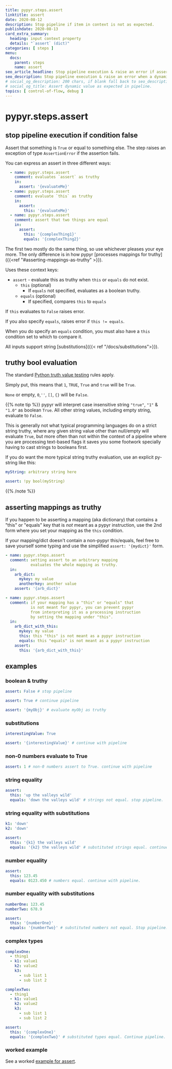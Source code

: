 ```yaml
---
title: pypyr.steps.assert
linktitle: assert
date: 2020-08-12
description: Stop pipeline if item in context is not as expected.
publishdate: 2020-08-13
card_extra_summary:
  heading: input context property
  details: "`assert` (dict)"
categories: [ steps ]
menu:
  docs:
    parent: steps
    name: assert
seo_article_headline: Stop pipeline execution & raise an error if assert evaluates false.
seo_description: Stop pipeline execution & raise an error when a dynamic assert condition evaluates to False.
# social_og_description: 200 chars, if blank fall back to seo_description then description
# social_og_title: Assert dynamic value as expected in pipeline.
topics: [ control-of-flow, debug ]
---
```

# pypyr.steps.assert
## stop pipeline execution if condition false
Assert that something is `True` or equal to something else. The step raises an 
exception of type `AssertionError` if the assertion fails.

You can express an assert in three different ways:

```yaml
  - name: pypyr.steps.assert
    comment: evaluates `assert` as truthy
    in:
      assert: '{evaluateMe}'
  - name: pypyr.steps.assert
    comment: evaluate `this` as truthy
    in:
      assert:
        this: '{evaluateMe}'
  - name: pypyr.steps.assert
    comment: assert that two things are equal
    in:
      assert:
        this: '{complexThing1}'
        equals: '{complexThing2}'
```

The first two mostly do the same thing, so use whichever pleases your eye more. 
The only difference is in how pypyr 
[processes mappings for truthy]({{<ref "#asserting-mappings-as-truthy" >}}).

Uses these context keys:

- `assert` - evaluate this as truthy when `this` or `equals` do not exist. 
  - `this` (optional)
      - If `equals` not specified, evaluates as a boolean truthy.
  - `equals` (optional)
      - If specified, compares `this` to `equals`

If `this` evaluates to `False` raises error.

If you also specify `equals`, raises error if `this != equals`.

When you do specify an `equals` condition, you must also have a `this` 
condition set to which to compare it.

All inputs support string [substitutions]({{< ref "/docs/substitutions">}}).

## truthy bool evaluation
The standard 
[Python truth value testing](https://docs.python.org/3/library/stdtypes.html#truth-value-testing)
rules apply.

Simply put, this means that `1`, `TRUE`, `True` and `true` will be `True`.

`None` or empty, `0`,`''`, `[]`, `{}` will be `False`.

{{% note tip %}}
pypyr will interpret case insensitive string `"true"`, `"1"` & `"1.0"` 
as boolean `True`. All other string values, including empty string, evaluate to 
`False`.

This is generally not what typical programming languages do on a strict string
truthy, where any given string value other than null/empty will evaluate 
`True`, but more often than not within the context of a pipeline where you are 
processing text-based flags it saves you some footwork specially having to 
cast strings to booleans first.

If you do want the more typical string truthy evaluation, use an explicit 
py-string like this:

```yaml
myString: arbitrary string here

assert: !py bool(myString)
```
{{% /note %}}

## asserting mappings as truthy
If you happen to be asserting a mapping (aka dictionary) that contains a 
"this" or "equals" key that is *not* meant as a pypyr instruction, use the 2nd 
form where you set your mapping as the `this` condition.

If your mapping/dict doesn't contain a non-pypyr this/equals, feel free to save 
yourself some typing and use the simplified `assert: '{mydict}'` form.

```yaml
- name: pypyr.steps.assert
  comment: setting assert to an arbitrary mapping  
           evaluates the whole mapping as truthy.
  in:
    arb_dict:
      mykey: my value
      anotherkey: another value
    assert: '{arb_dict}'

- name: pypyr.steps.assert
  comment: if your mapping has a "this" or "equals" that 
           is not meant for pypyr, you can prevent pypyr 
           from interpreting it as a processing instruction 
           by setting the mapping under "this".
  in:
    arb_dict_with_this:
      mykey: my value
      this: this "this" is not meant as a pypyr instruction
      equals: this "equals" is not meant as a pypyr instruction
    assert:
      this: '{arb_dict_with_this}'
```

## examples
### boolean & truthy
```yaml
assert: False # stop pipeline

assert: True # continue pipeline

assert: '{myObj}' # evaluate myObj as truthy
```

### substitutions

```yaml
interestingValue: True

assert: '{interestingValue}' # continue with pipeline
```

### non-0 numbers evaluate to True

```yaml
assert: 1 # non-0 numbers assert to True. continue with pipeline
```

### string equality

```yaml
assert:
  this: 'up the valleys wild'
  equals: 'down the valleys wild' # strings not equal. stop pipeline.
```

### string equality with substitutions

```yaml
k1: 'down'
k2: 'down'

assert:
  this: '{k1} the valleys wild'
  equals: '{k2} the valleys wild' # substituted strings equal. continue pipeline.
```

### number equality

```yaml
assert:
  this: 123.45
  equals: 0123.450 # numbers equal. continue with pipeline.
```

### number equality with substitutions

```yaml
numberOne: 123.45
numberTwo: 678.9

assert:
  this: '{numberOne}'
  equals: '{numberTwo}' # substituted numbers not equal. Stop pipeline.
```

### complex types

```yaml
complexOne:
  - thing1
  - k1: value1
    k2: value2
    k3:
      - sub list 1
      - sub list 2

complexTwo:
  - thing1
  - k1: value1
    k2: value2
    k3:
      - sub list 1
      - sub list 2

assert:
  this: '{complexOne}'
  equals: '{complexTwo}' # substituted types equal. Continue pipeline.
```

### worked example
See a worked [example for assert](https://github.com/pypyr/pypyr-example/tree/master/pipelines/assert.yaml).
